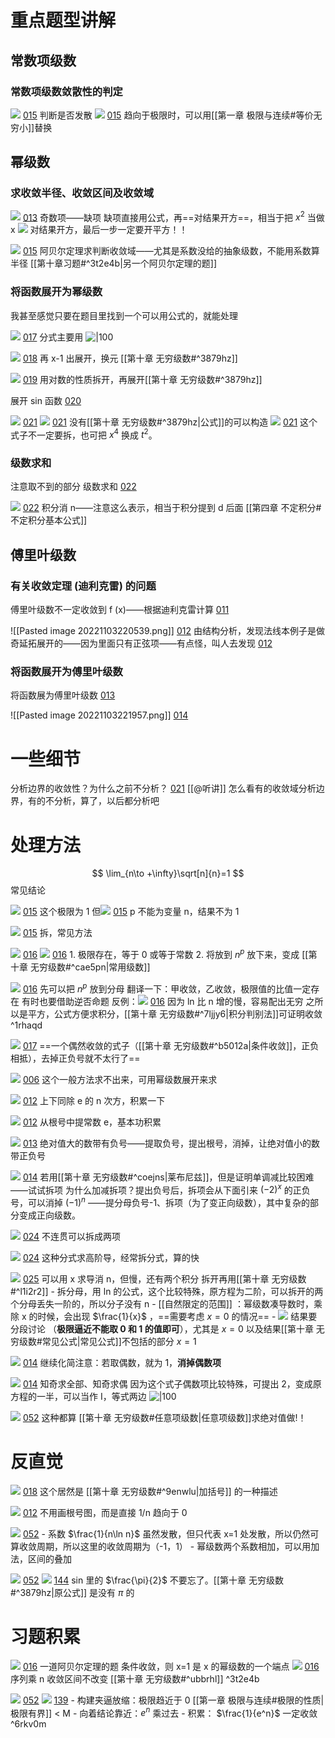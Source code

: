 # 重点题型讲解

## 常数项级数
### 常数项级数敛散性的判定

![](Attachment/20221101213128.png)
	[015](bookxnotepro://opennote/?nb={eaae9369-1988-4e39-8c00-ce441fc1deb4}&book=d75c72e7b77289534b29d34dc209cef7&page=14&x=504&y=266&id=19809&uuid=e70f8e66ce2cdd1dd34b42796de51961)
	判断是否发散
	![](Attachment/20221101213153.png)
	[015](bookxnotepro://opennote/?nb={eaae9369-1988-4e39-8c00-ce441fc1deb4}&book=d75c72e7b77289534b29d34dc209cef7&page=14&x=644&y=267&id=19529&uuid=c969098b6f67ca73641090579508a051)
	趋向于极限时，可以用[[第一章 极限与连续#等价无穷小]]替换

## 幂级数
### 求收敛半径、收敛区间及收敛域

![](Attachment/20221103155920.png)
	[013](bookxnotepro://opennote/?nb={eaae9369-1988-4e39-8c00-ce441fc1deb4}&book=ea8fea145241c9812323f9119a3c9c0f&page=12&x=422&y=43&id=19835&uuid=43888ad5b80b698d9d4c31f384d4d17a) 
	奇数项——缺项
	缺项直接用公式，再==对结果开方==，相当于把 $x^2$ 当做x
	![](Attachment/20221103160836.png)
	对结果开方，最后一步一定要开平方！！

![](Attachment/20221103164144.png)
	[015](bookxnotepro://opennote/?nb={eaae9369-1988-4e39-8c00-ce441fc1deb4}&book=ea8fea145241c9812323f9119a3c9c0f&page=14&x=389&y=74&id=19838&uuid=1062fb4c57b7802a859c1b44d686a89b)
	阿贝尔定理求判断收敛域——尤其是系数没给的抽象级数，不能用系数算半径
	[[第十章习题#^3t2e4b|另一个阿贝尔定理的题]]


### 将函数展开为幂级数
我甚至感觉只要在题目里找到一个可以用公式的，就能处理

![](Attachment/20221103165254.png)
	[017](bookxnotepro://opennote/?nb={eaae9369-1988-4e39-8c00-ce441fc1deb4}&book=ea8fea145241c9812323f9119a3c9c0f&page=16&x=416&y=137&id=19842&uuid=e3dec31cb09969bb3e2ddbdd609cac8a)
	分式主要用 ![|100](Attachment/20221103165338.png)

![](Attachment/20221103165658.png)
	[018](bookxnotepro://opennote/?nb={eaae9369-1988-4e39-8c00-ce441fc1deb4}&book=ea8fea145241c9812323f9119a3c9c0f&page=17&x=345&y=62&id=19844&uuid=4f85c2b869d9d5b8bd79159da1090e49)
	再 x-1 出展开，换元 [[第十章 无穷级数#^3879hz]]

![](Attachment/20221103170132.png)
	[019](bookxnotepro://opennote/?nb={eaae9369-1988-4e39-8c00-ce441fc1deb4}&book=ea8fea145241c9812323f9119a3c9c0f&page=18&x=399&y=100&id=19658&uuid=bec76c8c71b227f217e9c2b342096bd0)
	用对数的性质拆开，再展开[[第十章 无穷级数#^3879hz]]

展开 sin 函数 [020](bookxnotepro://opennote/?nb={eaae9369-1988-4e39-8c00-ce441fc1deb4}&book=ea8fea145241c9812323f9119a3c9c0f&page=19&x=49&y=39&id=19846&uuid=2e06dcda014e89a104df6e66aa80c822)

![](Attachment/20221103171557.png)
	[021](bookxnotepro://opennote/?nb={eaae9369-1988-4e39-8c00-ce441fc1deb4}&book=ea8fea145241c9812323f9119a3c9c0f&page=20&x=344&y=39&id=19847&uuid=9ab23a7519914f56dc0eb62a95476842)
	![](Attachment/20221103171605.png)
	[021](bookxnotepro://opennote/?nb={eaae9369-1988-4e39-8c00-ce441fc1deb4}&book=ea8fea145241c9812323f9119a3c9c0f&page=20&x=758&y=64&id=19848&uuid=88ada7c9fb02bffa4378a037210defbb)
	没有[[第十章 无穷级数#^3879hz|公式]]的可以构造
	![](Attachment/20221103171744.png)
	[021](bookxnotepro://opennote/?nb={eaae9369-1988-4e39-8c00-ce441fc1deb4}&book=ea8fea145241c9812323f9119a3c9c0f&page=20&x=256&y=127&id=19849&uuid=039774bd22d2f7dde6201bbe6c1d9338)
	这个式子不一定要拆，也可把 $x^4$ 换成 $t^2$。

### 级数求和
注意取不到的部分
级数求和 [022](bookxnotepro://opennote/?nb={eaae9369-1988-4e39-8c00-ce441fc1deb4}&book=ea8fea145241c9812323f9119a3c9c0f&page=21&x=361&y=35&id=19850&uuid=12703c01b541402b762fd01911674da0)

![](Attachment/20221103203958.png)
	[022](bookxnotepro://opennote/?nb={eaae9369-1988-4e39-8c00-ce441fc1deb4}&book=ea8fea145241c9812323f9119a3c9c0f&page=21&x=270&y=358&id=19675&uuid=a8a646c2791cbb9e64513627c6fcee8f)
	积分消 n——注意这么表示，相当于积分提到 d 后面 [[第四章 不定积分#不定积分基本公式]]



## 傅里叶级数

### 有关收敛定理 (迪利克雷) 的问题

傅里叶级数不一定收敛到 f (x)——根据迪利克雷计算 [011](bookxnotepro://opennote/?nb={eaae9369-1988-4e39-8c00-ce441fc1deb4}&book=fc6371d1fa9480dfd7b2bcaf96ce46da&page=10&x=691&y=237&id=19746&uuid=16775091af0b187498335250bdab5b65)

![[Pasted image 20221103220539.png]]
[012](bookxnotepro://opennote/?nb={eaae9369-1988-4e39-8c00-ce441fc1deb4}&book=fc6371d1fa9480dfd7b2bcaf96ce46da&page=11&x=51&y=33&id=19860&uuid=413ddc4295883553f094a5ecf3e6ce6c)
由结构分析，发现法线本例子是做奇延拓展开的——因为里面只有正弦项——有点怪，叫人去发现 [012](bookxnotepro://opennote/?nb={eaae9369-1988-4e39-8c00-ce441fc1deb4}&book=fc6371d1fa9480dfd7b2bcaf96ce46da&page=11&x=737&y=38&id=19748&uuid=16b71f8f362e6ae6b73508076897d684)

### 将函数展开为傅里叶级数

将函数展为傅里叶级数 [013](bookxnotepro://opennote/?nb={eaae9369-1988-4e39-8c00-ce441fc1deb4}&book=fc6371d1fa9480dfd7b2bcaf96ce46da&page=12&x=345&y=46&id=19861&uuid=6d627c0264011758dc9e5dcfc4925022)

![[Pasted image 20221103221957.png]]
[014](bookxnotepro://opennote/?nb={eaae9369-1988-4e39-8c00-ce441fc1deb4}&book=fc6371d1fa9480dfd7b2bcaf96ce46da&page=13&x=46&y=27&id=19863&uuid=ccf35fe76f1348ce95dbe8607cb0267d)


# 一些细节

分析边界的收敛性？为什么之前不分析？ [021](bookxnotepro://opennote/?nb={eaae9369-1988-4e39-8c00-ce441fc1deb4}&book=ea8fea145241c9812323f9119a3c9c0f&page=20&x=648&y=504&id=19670&uuid=9e51fc92318238e3133a6d720540a404)
[[@听讲]] 怎么看有的收敛域分析边界，有的不分析，算了，以后都分析吧

# 处理方法

$$
\lim_{n\to +\infty}\sqrt[n]{n}=1
$$
常见结论


![](Attachment/20221101213951.png)
	[015](bookxnotepro://opennote/?nb={eaae9369-1988-4e39-8c00-ce441fc1deb4}&book=d75c72e7b77289534b29d34dc209cef7&page=14&x=490&y=137&id=19534&uuid=55f0a6b98d62a4e5a4ff70cb8c021eb8)
	这个极限为 1
	但![](Attachment/20221101214007.png)
	[015](bookxnotepro://opennote/?nb={eaae9369-1988-4e39-8c00-ce441fc1deb4}&book=d75c72e7b77289534b29d34dc209cef7&page=14&x=897&y=467&id=19531&uuid=3be1abcf6b0c55a746b2d64b1a507710)
	p 不能为变量 n，结果不为 1

![](Attachment/20221101220204.png)
	[015](bookxnotepro://opennote/?nb={eaae9369-1988-4e39-8c00-ce441fc1deb4}&book=d75c72e7b77289534b29d34dc209cef7&page=14&x=399&y=452&id=19810&uuid=cdf789aef175453b17061e435a818147)
	拆，常见方法

![](Attachment/20221101224439.png)
	[016](bookxnotepro://opennote/?nb={eaae9369-1988-4e39-8c00-ce441fc1deb4}&book=d75c72e7b77289534b29d34dc209cef7&page=15&x=373&y=270&id=19812&uuid=7ef57c3b31f3752d88646109ea07dc5b)
	 ![](Attachment/20221101223816.png)
	[016](bookxnotepro://opennote/?nb={eaae9369-1988-4e39-8c00-ce441fc1deb4}&book=d75c72e7b77289534b29d34dc209cef7&page=15&x=394&y=360&id=19811&uuid=fb013063cb22e65b239a5481c3ed38c6)
	1. 极限存在，等于 0 或等于常数
	2. 将放到 $n^p$ 放下来，变成 [[第十章 无穷级数#^cae5pn|常用级数]]

![](Attachment/20221101223730.png)
	[016](bookxnotepro://opennote/?nb={eaae9369-1988-4e39-8c00-ce441fc1deb4}&book=d75c72e7b77289534b29d34dc209cef7&page=15&x=375&y=203&id=19543&uuid=58d6b1e6bbbb1aef2502d4aaf8eceed8)
	先可以把 $n^p$ 放到分母
	翻译一下：甲收敛，乙收敛，极限值的比值一定存在
	有时也要借助逆否命题
	反例：![](Attachment/20221101225137.png)
	[016](bookxnotepro://opennote/?nb={eaae9369-1988-4e39-8c00-ce441fc1deb4}&book=d75c72e7b77289534b29d34dc209cef7&page=15&x=805&y=196&id=19545&uuid=741f503dd45af364ba9ff184ef4d9f4a)
	因为 ln 比 n 增的慢，容易配出无穷
	之所以是平方，公式方便求积分，[[第十章 无穷级数#^7ljjy6|积分判别法]]可证明收敛
	 ^1rhaqd

![](Attachment/20221101232907.png)
	[017](bookxnotepro://opennote/?nb={eaae9369-1988-4e39-8c00-ce441fc1deb4}&book=d75c72e7b77289534b29d34dc209cef7&page=16&x=327&y=73&id=19552&uuid=c614b475b1da30b97138886010bd2c09)
	==一个偶然收敛的式子（[[第十章 无穷级数#^b5012a|条件收敛]]，正负相抵），去掉正负号就不太行了==
	

![](Attachment/20221103144946.png)
	[006](bookxnotepro://opennote/?nb={eaae9369-1988-4e39-8c00-ce441fc1deb4}&book=ea8fea145241c9812323f9119a3c9c0f&page=5&x=564&y=95&id=19578&uuid=a1a06654a3573475b95f262287a0750e)
	这个一般方法求不出来，可用幂级数展开来求

![](Attachment/20221103155421.png)
	[012](bookxnotepro://opennote/?nb={eaae9369-1988-4e39-8c00-ce441fc1deb4}&book=ea8fea145241c9812323f9119a3c9c0f&page=11&x=531&y=206&id=19832&uuid=ab4cee276b8d2ce330febb88a8d7c23e)
	上下同除 e 的 n 次方，积累一下

![](Attachment/20221103155709.png)
	[012](bookxnotepro://opennote/?nb={eaae9369-1988-4e39-8c00-ce441fc1deb4}&book=ea8fea145241c9812323f9119a3c9c0f&page=11&x=597&y=440&id=19833&uuid=213db52939cb74f1dc0ea5e89ad78dc5)
	从根号中提常数 e，基本功积累

![](Attachment/20221103160726.png)
	[013](bookxnotepro://opennote/?nb={eaae9369-1988-4e39-8c00-ce441fc1deb4}&book=ea8fea145241c9812323f9119a3c9c0f&page=12&x=306&y=148&id=19836&uuid=9214749638f101971d30f30255170813)
	绝对值大的数带有负号——提取负号，提出根号，消掉，让绝对值小的数带正负号

![](Attachment/20221103162137.png)
	[014](bookxnotepro://opennote/?nb={eaae9369-1988-4e39-8c00-ce441fc1deb4}&book=ea8fea145241c9812323f9119a3c9c0f&page=13&x=349&y=477&id=19624&uuid=13cc4fb85c668bbe8bcb66a922e75a38)
	若用[[第十章 无穷级数#^coejns|莱布尼兹]]，但是证明单调减比较困难——试试拆项
	为什么加减拆项？提出负号后，拆项会从下面引来 $(-2)^x$ 的正负号，可以消掉 $(-1)^n$ ——提分母负号-1、拆项（为了变正向级数），其中复杂的部分变成正向级数。

![](Attachment/20221103205322.png)
	[024](bookxnotepro://opennote/?nb={eaae9369-1988-4e39-8c00-ce441fc1deb4}&book=ea8fea145241c9812323f9119a3c9c0f&page=23&x=380&y=245&id=19851&uuid=f72452408e57c157bb5a0b16afea28b5)
	不连贯可以拆成两项

![](Attachment/20221103205446.png)
	[024](bookxnotepro://opennote/?nb={eaae9369-1988-4e39-8c00-ce441fc1deb4}&book=ea8fea145241c9812323f9119a3c9c0f&page=23&x=519&y=327&id=19852&uuid=73095a1b4c766ff569a498aa789c99d8)
	这种分式求高阶导，经常拆分式，算的快

![](Attachment/20221103205811.png)
	[025](bookxnotepro://opennote/?nb={eaae9369-1988-4e39-8c00-ce441fc1deb4}&book=ea8fea145241c9812323f9119a3c9c0f&page=24&x=266&y=37&id=19853&uuid=15ab75179bd07b0d645a6c91c541763d)
	可以用 x 求导消 n，但慢，还有两个积分
	拆开再用[[第十章 无穷级数#^l1i2r2]]
		- 拆分母，用 ln 的公式，这个比较特殊，原方程为二阶，可以拆开的两个分母丢失一阶的，所以分子没有 n
		- [[自然限定的范围]] ：幂级数凑导数时，乘除 x 的时候，会出现 $\frac{1}{x}$ ，==需要考虑 $x=0$ 的情况==
		- ![](Attachment/20221103210833.png)
			结果要分段讨论 （**极限逼近不能取 0 和 1 的值即可**），尤其是 
$x=0$ 以及结果[[第十章 无穷级数#常见公式|常见公式]]不包括的部分 $x=1$

![](Attachment/20221103221647.png)
	[014](bookxnotepro://opennote/?nb={eaae9369-1988-4e39-8c00-ce441fc1deb4}&book=fc6371d1fa9480dfd7b2bcaf96ce46da&page=13&x=400&y=357&id=19862&uuid=22f6e94c1b4f08d0d96544fecc69000a)
	继续化简注意：若取偶数，就为 1，**消掉偶数项** 

![](Attachment/20221103222209.png)
	[014](bookxnotepro://opennote/?nb={eaae9369-1988-4e39-8c00-ce441fc1deb4}&book=fc6371d1fa9480dfd7b2bcaf96ce46da&page=13&x=367&y=471&id=19765&uuid=f120b916342a107002168e2a7cf4284d)
	知奇求全部、知奇求偶
		因为这个式子偶数项比较特殊，可提出 2，变成原方程的一半，可以当作 I，等式两边
	![|100](Attachment/20221103222438.png)


![](Attachment/20221110153845.png)
	[052](bookxnotepro://opennote/?nb={4b0b849c-f284-459f-9b9c-e14b0ecf8ba2}&book=4f1972a39d8f1176257957a09d832b75&page=51&x=109&y=285&id=136&uuid=372cfc5c95ae912851c5454ab754de12)
	这种都算 [[第十章 无穷级数#任意项级数|任意项级数]]求绝对值做!！

# 反直觉

![](Attachment/20221101233232.png)
	[018](bookxnotepro://opennote/?nb={eaae9369-1988-4e39-8c00-ce441fc1deb4}&book=d75c72e7b77289534b29d34dc209cef7&page=17&x=276&y=98&id=19815&uuid=e5bfd9b95d144a8f035e66635826055f)
	这个居然是 [[第十章 无穷级数#^9enwlu|加括号]] 的一种描述

![](Attachment/20221103155801.png)
	[012](bookxnotepro://opennote/?nb={eaae9369-1988-4e39-8c00-ce441fc1deb4}&book=ea8fea145241c9812323f9119a3c9c0f&page=11&x=749&y=378&id=19834&uuid=b3818475e481a9a4703ed36200fda617)
	不用画根号图，而是直接 1/n 趋向于 0

![](Attachment/20221110155042.png)
	[052](bookxnotepro://opennote/?nb={4b0b849c-f284-459f-9b9c-e14b0ecf8ba2}&book=4f1972a39d8f1176257957a09d832b75&page=51&x=316&y=316&id=137&uuid=366a605c0acab2e84b9750cf66906b13)
	- 系数 $\frac{1}{n\ln n}$ 虽然发散，但只代表 x=1 处发散，所以仍然可算收敛周期，所以这里的收敛周期为（-1，1）
	- 幂级数两个系数相加，可以用加法，区间的叠加
	

![](Attachment/20221110163706.png)
	[052](bookxnotepro://opennote/?nb={4b0b849c-f284-459f-9b9c-e14b0ecf8ba2}&book=4f1972a39d8f1176257957a09d832b75&page=51&x=195&y=501&id=139&uuid=bfae70818d4cc0ddd773e24816a4cd09)
	![](Attachment/20221110163748.png)
	[144](bookxnotepro://opennote/?nb={4b0b849c-f284-459f-9b9c-e14b0ecf8ba2}&book=4db326750425a2eac028b50acbc37456&page=143&x=278&y=272&id=140&uuid=68887abeb207a3b00332057cdbd39ee3)
	sin 里的 $\frac{\pi}{2}$ 不要忘了。[[第十章 无穷级数#^3879hz|原公式]] 是没有 $\pi$ 的

# 习题积累

![](Attachment/20221103164501.png)
	[016](bookxnotepro://opennote/?nb={eaae9369-1988-4e39-8c00-ce441fc1deb4}&book=ea8fea145241c9812323f9119a3c9c0f&page=15&x=303&y=107&id=19839&uuid=01d7388879ada2ff395baf21d2d48353)
	一道阿贝尔定理的题
	条件收敛，则 x=1 是 x 的幂级数的一个端点
	![](Attachment/20221103164615.png)
	[016](bookxnotepro://opennote/?nb={eaae9369-1988-4e39-8c00-ce441fc1deb4}&book=ea8fea145241c9812323f9119a3c9c0f&page=15&x=273&y=93&id=19840&uuid=1a0669c25c443268f699e88a14847db5)
	序列乘 n 收敛区间不改变 [[第十章 无穷级数#^ubbrhl]]
	 ^3t2e4b

![](Attachment/20221110144757.png)
	[052](bookxnotepro://opennote/?nb={4b0b849c-f284-459f-9b9c-e14b0ecf8ba2}&book=4f1972a39d8f1176257957a09d832b75&page=51&x=181&y=76&id=126&uuid=63ddba9791c361f155b1610f440db7d1)
	![](Attachment/20221110144812.png)
	[139](bookxnotepro://opennote/?nb={4b0b849c-f284-459f-9b9c-e14b0ecf8ba2}&book=4db326750425a2eac028b50acbc37456&page=138&x=222&y=444&id=132&uuid=fdc75f540b0376727d9c6ef51e96f74f)
	- 构建夹逼放缩：极限趋近于 0 [[第一章 极限与连续#极限的性质|极限有界]] < M
	- 向着结论靠近：$e^n$ 乘过去
	- 积累： $\frac{1}{e^n}$ 一定收敛
	 ^6rkv0m